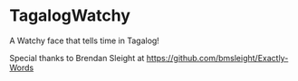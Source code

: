 # TagalogWatchy
A Watchy face that tells time in Tagalog!

Special thanks to Brendan Sleight at https://github.com/bmsleight/Exactly-Words
